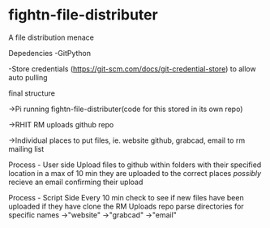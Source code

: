 # fightn-file-distributer
A file distribution menace 

Depedencies 
-GitPython

-Store credentials (https://git-scm.com/docs/git-credential-store) to allow auto pulling

final structure

->Pi running fightn-file-distributer(code for this stored in its own repo)

->RHIT RM uploads github repo

->Individual places to put files, ie. website github, grabcad, email to rm mailing list


Process - User side
Upload files to github within folders with their specified location
in a max of 10 min they are uploaded to the correct places
*possibly* recieve an email confirming their upload

Process - Script Side
Every 10 min check to see if new files have been uploaded 
if they have clone the RM Uploads repo
parse directories for specific names 
->"website"
->"grabcad"
->"email"
